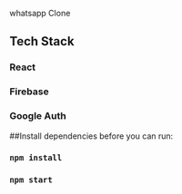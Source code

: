 whatsapp Clone

## Tech Stack
### React
### Firebase
### Google Auth

##Install dependencies before you can run:
### `npm install`
### `npm start`



